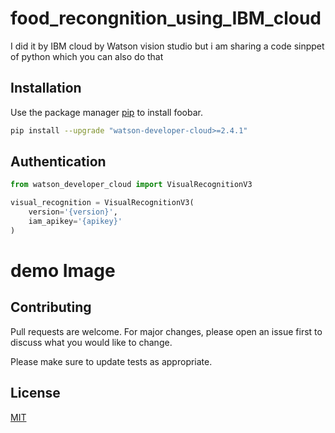 # food_recongnition_using_IBM_cloud

I did it by IBM cloud by Watson vision studio 
but i am sharing a code sinppet of python which you can also do that 
## Installation

Use the package manager [pip](https://pip.pypa.io/en/stable/) to install foobar.

```bash
pip install --upgrade "watson-developer-cloud>=2.4.1"
```

## Authentication

```python
from watson_developer_cloud import VisualRecognitionV3

visual_recognition = VisualRecognitionV3(
    version='{version}',
    iam_apikey='{apikey}'
)
```
# demo Image


## Contributing
Pull requests are welcome. For major changes, please open an issue first to discuss what you would like to change.

Please make sure to update tests as appropriate.

## License
[MIT](https://choosealicense.com/licenses/mit/)
